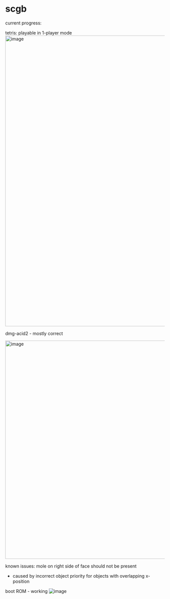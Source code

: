 # scgb

current progress: 

tetris: playable in 1-player mode
<img width="991" height="915" alt="image" src="https://github.com/user-attachments/assets/e69042ab-992a-4360-97e5-2ba6bfe1a116" />

dmg-acid2 - mostly correct 

<img width="763" height="687" alt="image" src="https://github.com/user-attachments/assets/84c88fb6-6c57-469c-a440-4a76e1838728" />

known issues:
mole on right side of face should not be present
- caused by incorrect object priority for objects with overlapping x-position
  
boot ROM - working
![image](https://github.com/user-attachments/assets/65481835-3ee6-4097-9197-789a2bcc1f0e)
